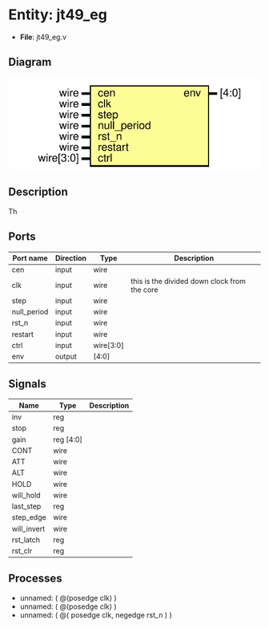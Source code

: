 # Entity: jt49_eg

- **File**: jt49_eg.v
## Diagram

![Diagram](jt49_eg.svg "Diagram")
## Description

 Th
 
## Ports

| Port name   | Direction | Type      | Description                                  |
| ----------- | --------- | --------- | -------------------------------------------- |
| cen         | input     | wire      |                                              |
| clk         | input     | wire      | this is the divided down clock from the core |
| step        | input     | wire      |                                              |
| null_period | input     | wire      |                                              |
| rst_n       | input     | wire      |                                              |
| restart     | input     | wire      |                                              |
| ctrl        | input     | wire[3:0] |                                              |
| env         | output    | [4:0]     |                                              |
## Signals

| Name        | Type      | Description |
| ----------- | --------- | ----------- |
| inv         | reg       |             |
| stop        | reg       |             |
| gain        | reg [4:0] |             |
| CONT        | wire      |             |
| ATT         | wire      |             |
| ALT         | wire      |             |
| HOLD        | wire      |             |
| will_hold   | wire      |             |
| last_step   | reg       |             |
| step_edge   | wire      |             |
| will_invert | wire      |             |
| rst_latch   | reg       |             |
| rst_clr     | reg       |             |
## Processes
- unnamed: ( @(posedge clk) )
- unnamed: ( @(posedge clk) )
- unnamed: ( @( posedge clk, negedge rst_n ) )
